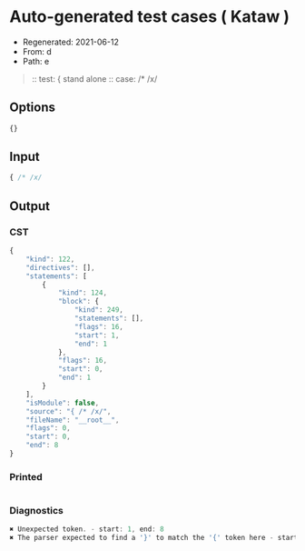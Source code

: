 # Auto-generated test cases ( Kataw )
- Regenerated: 2021-06-12
- From: d
- Path: e
> :: test: { stand alone
> :: case: /* /x/
## Options

`````js
{}
`````
## Input

`````js
{ /* /x/
`````
## Output

### CST

```javascript
{
    "kind": 122,
    "directives": [],
    "statements": [
        {
            "kind": 124,
            "block": {
                "kind": 249,
                "statements": [],
                "flags": 16,
                "start": 1,
                "end": 1
            },
            "flags": 16,
            "start": 0,
            "end": 1
        }
    ],
    "isModule": false,
    "source": "{ /* /x/",
    "fileName": "__root__",
    "flags": 0,
    "start": 0,
    "end": 8
}
```

### Printed

```javascript

```

### Diagnostics

```javascript
✖ Unexpected token. - start: 1, end: 8
✖ The parser expected to find a '}' to match the '{' token here - start: 2, end: 8

```

